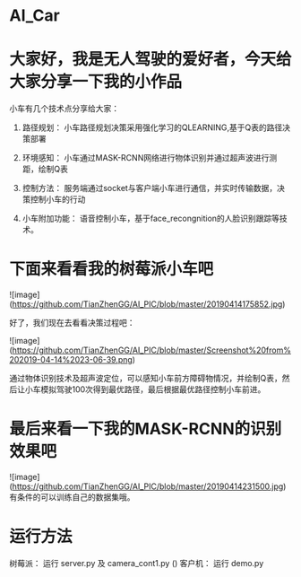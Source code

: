# AI_Car

大家好，我是无人驾驶的爱好者，今天给大家分享一下我的小作品
====================================================

小车有几个技术点分享给大家：

1. 路径规划： 小车路径规划决策采用强化学习的QLEARNING,基于Q表的路径决策部署


2. 环境感知： 小车通过MASK-RCNN网络进行物体识别并通过超声波进行测距，绘制Q表


3. 控制方法： 服务端通过socket与客户端小车进行通信，并实时传输数据，决策控制小车的行动


4. 小车附加功能： 语音控制小车，基于face_recongnition的人脸识别跟踪等技术。


下面来看看我的树莓派小车吧
====================================================================
![image]
(https://github.com/TianZhenGG/AI_PIC/blob/master/20190414175852.jpg)

好了，我们现在去看看决策过程吧：

![image]
(https://github.com/TianZhenGG/AI_PIC/blob/master/Screenshot%20from%202019-04-14%2023-06-39.png)

通过物体识别技术及超声波定位，可以感知小车前方障碍物情况，并绘制Q表，然后让小车模拟驾驶100次得到最优路径，最后根据最优路径控制小车前进。

最后来看一下我的MASK-RCNN的识别效果吧
======================================================================
![image]
(https://github.com/TianZhenGG/AI_PIC/blob/master/20190414231500.jpg)
有条件的可以训练自己的数据集哦。

运行方法
=====================================================================
树莓派： 运行 server.py   及 camera_cont1.py  ()
客户机： 运行 demo.py

